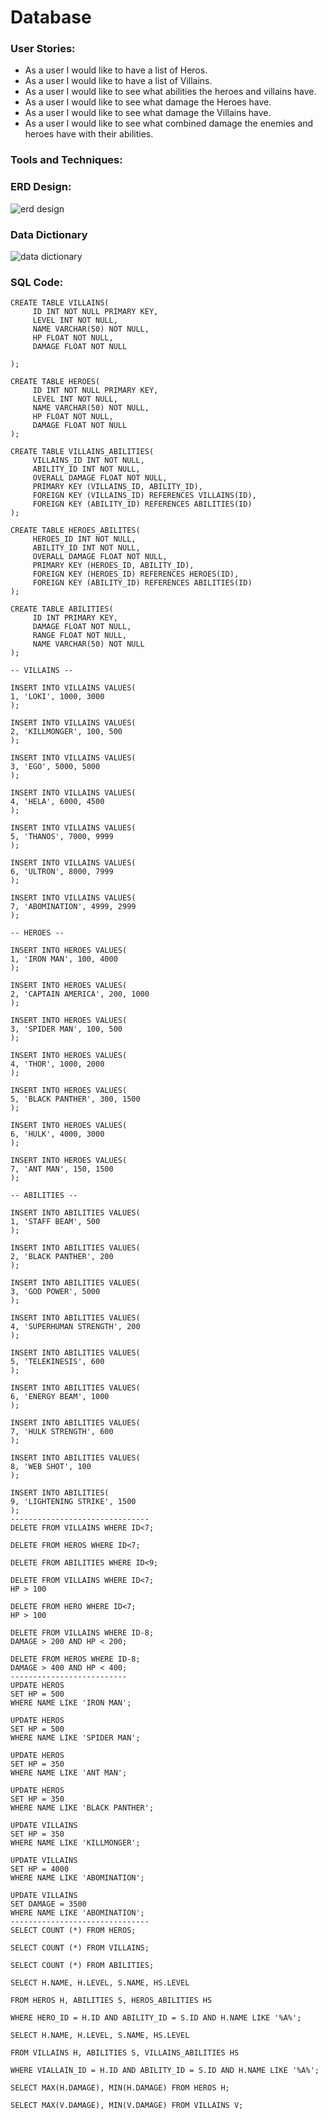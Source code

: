 # Database
### User Stories:
* As a user I would like to have a list of Heros.
* As a user I would like to have a list of Villains.
* As a user I would like to see what abilities the heroes and villains have.
* As a user I would like to see what damage the Heroes have.
* As a user I would like to see what damage the Villains have.
* As a user I would like to see what combined damage the enemies and heroes have with their abilities.
### Tools and Techniques:

### ERD Design:
![erd design](https://user-images.githubusercontent.com/31927590/38927921-296ad312-42ff-11e8-808d-7d657d531e26.jpg)
### Data Dictionary
![data dictionary](https://user-images.githubusercontent.com/31927590/38928035-7d2ad86c-42ff-11e8-8778-5aefe6833824.PNG)
### SQL Code:
```
CREATE TABLE VILLAINS(
     ID INT NOT NULL PRIMARY KEY,
     LEVEL INT NOT NULL,
     NAME VARCHAR(50) NOT NULL,
     HP FLOAT NOT NULL,
     DAMAGE FLOAT NOT NULL
     
);

CREATE TABLE HEROES(
     ID INT NOT NULL PRIMARY KEY,
     LEVEL INT NOT NULL,
     NAME VARCHAR(50) NOT NULL,
     HP FLOAT NOT NULL,
     DAMAGE FLOAT NOT NULL
);

CREATE TABLE VILLAINS_ABILITIES(
     VILLAINS_ID INT NOT NULL,
     ABILITY_ID INT NOT NULL,
     OVERALL DAMAGE FLOAT NOT NULL,
     PRIMARY KEY (VILLAINS_ID, ABILITY_ID),
     FOREIGN KEY (VILLAINS_ID) REFERENCES VILLAINS(ID),
     FOREIGN KEY (ABILITY_ID) REFERENCES ABILITIES(ID)
);

CREATE TABLE HEROES_ABILITES(
     HEROES_ID INT NOT NULL,
     ABILITY_ID INT NOT NULL,
     OVERALL DAMAGE FLOAT NOT NULL,
     PRIMARY KEY (HEROES_ID, ABILITY_ID),
     FOREIGN KEY (HEROES_ID) REFERENCES HEROES(ID),
     FOREIGN KEY (ABILITY_ID) REFERENCES ABILITIES(ID)
);

CREATE TABLE ABILITIES(
     ID INT PRIMARY KEY,
     DAMAGE FLOAT NOT NULL,
     RANGE FLOAT NOT NULL,
     NAME VARCHAR(50) NOT NULL
);

-- VILLAINS --

INSERT INTO VILLAINS VALUES(
1, 'LOKI', 1000, 3000
);

INSERT INTO VILLAINS VALUES(
2, 'KILLMONGER', 100, 500
);

INSERT INTO VILLAINS VALUES(
3, 'EGO', 5000, 5000
);

INSERT INTO VILLAINS VALUES(
4, 'HELA', 6000, 4500
);

INSERT INTO VILLAINS VALUES(
5, 'THANOS', 7000, 9999
);

INSERT INTO VILLAINS VALUES(
6, 'ULTRON', 8000, 7999
);

INSERT INTO VILLAINS VALUES(
7, 'ABOMINATION', 4999, 2999
);

-- HEROES --

INSERT INTO HEROES VALUES(
1, 'IRON MAN', 100, 4000
);

INSERT INTO HEROES VALUES(
2, 'CAPTAIN AMERICA', 200, 1000
);

INSERT INTO HEROES VALUES(
3, 'SPIDER MAN', 100, 500
);

INSERT INTO HEROES VALUES(
4, 'THOR', 1000, 2000
);

INSERT INTO HEROES VALUES(
5, 'BLACK PANTHER', 300, 1500
);

INSERT INTO HEROES VALUES(
6, 'HULK', 4000, 3000
);

INSERT INTO HEROES VALUES(
7, 'ANT MAN', 150, 1500
);

-- ABILITIES --

INSERT INTO ABILITIES VALUES(
1, 'STAFF BEAM', 500
);

INSERT INTO ABILITIES VALUES(
2, 'BLACK PANTHER', 200
);

INSERT INTO ABILITIES VALUES(
3, 'GOD POWER', 5000
);

INSERT INTO ABILITIES VALUES(
4, 'SUPERHUMAN STRENGTH', 200
);

INSERT INTO ABILITIES VALUES(
5, 'TELEKINESIS', 600
);

INSERT INTO ABILITIES VALUES(
6, 'ENERGY BEAM', 1000
);

INSERT INTO ABILITIES VALUES(
7, 'HULK STRENGTH', 600
);

INSERT INTO ABILITIES VALUES(
8, 'WEB SHOT', 100
);

INSERT INTO ABILITIES(
9, 'LIGHTENING STRIKE', 1500
);
-------------------------------
DELETE FROM VILLAINS WHERE ID<7;

DELETE FROM HEROS WHERE ID<7;

DELETE FROM ABILITIES WHERE ID<9;

DELETE FROM VILLAINS WHERE ID<7;
HP > 100

DELETE FROM HERO WHERE ID<7;
HP > 100

DELETE FROM VILLAINS WHERE ID-8;
DAMAGE > 200 AND HP < 200;

DELETE FROM HEROS WHERE ID-8;
DAMAGE > 400 AND HP < 400;
--------------------------
UPDATE HEROS
SET HP = 500
WHERE NAME LIKE 'IRON MAN';

UPDATE HEROS
SET HP = 500
WHERE NAME LIKE 'SPIDER MAN';

UPDATE HEROS
SET HP = 350
WHERE NAME LIKE 'ANT MAN';

UPDATE HEROS
SET HP = 350
WHERE NAME LIKE 'BLACK PANTHER';

UPDATE VILLAINS
SET HP = 350
WHERE NAME LIKE 'KILLMONGER';

UPDATE VILLAINS
SET HP = 4000
WHERE NAME LIKE 'ABOMINATION';

UPDATE VILLAINS
SET DAMAGE = 3500
WHERE NAME LIKE 'ABOMINATION';
-------------------------------
SELECT COUNT (*) FROM HEROS;

SELECT COUNT (*) FROM VILLAINS;

SELECT COUNT (*) FROM ABILITIES;

SELECT H.NAME, H.LEVEL, S.NAME, HS.LEVEL 

FROM HEROS H, ABILITIES S, HEROS_ABILITIES HS

WHERE HERO_ID = H.ID AND ABILITY_ID = S.ID AND H.NAME LIKE '%A%';

SELECT H.NAME, H.LEVEL, S.NAME, HS.LEVEL 

FROM VILLAINS H, ABILITIES S, VILLAINS_ABILITIES HS

WHERE VIALLAIN_ID = H.ID AND ABILITY_ID = S.ID AND H.NAME LIKE '%A%';

SELECT MAX(H.DAMAGE), MIN(H.DAMAGE) FROM HEROS H;

SELECT MAX(V.DAMAGE), MIN(V.DAMAGE) FROM VILLAINS V;
```
